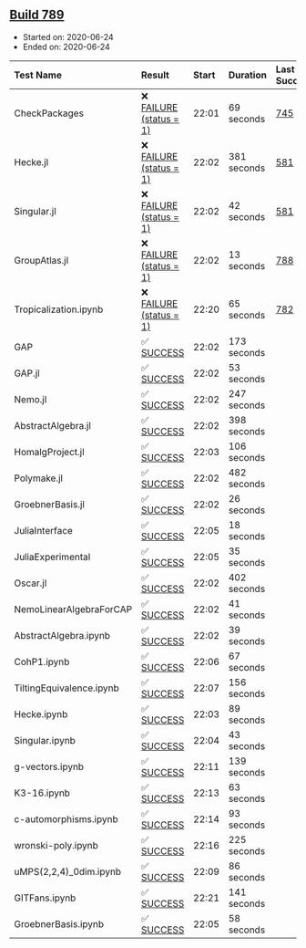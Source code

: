 ## [Build 789](https://oscarci.mathematik.uni-kl.de/job/oscar-julia-1.4/789/)

* Started on: 2020-06-24
* Ended on: 2020-06-24

| Test Name    | Result | Start | Duration | Last Success | First Failure |
|:-------------|:-------|:------|:---------|:-------------|:--------------|
| CheckPackages | ❌ [FAILURE (status = 1)](https://oscarci.mathematik.uni-kl.de/job/oscar-julia-1.4/789/artifact/logs/build-789/CheckPackages.log) | 22:01 | 69 seconds | [745](https://oscarci.mathematik.uni-kl.de/job/oscar-julia-1.4/745/) | [746](https://oscarci.mathematik.uni-kl.de/job/oscar-julia-1.4/746/) |
| Hecke.jl | ❌ [FAILURE (status = 1)](https://oscarci.mathematik.uni-kl.de/job/oscar-julia-1.4/789/artifact/logs/build-789/Hecke.jl.log) | 22:02 | 381 seconds | [581](https://oscarci.mathematik.uni-kl.de/job/oscar-julia-1.4/581/) | [582](https://oscarci.mathematik.uni-kl.de/job/oscar-julia-1.4/582/) |
| Singular.jl | ❌ [FAILURE (status = 1)](https://oscarci.mathematik.uni-kl.de/job/oscar-julia-1.4/789/artifact/logs/build-789/Singular.jl.log) | 22:02 | 42 seconds | [581](https://oscarci.mathematik.uni-kl.de/job/oscar-julia-1.4/581/) | [582](https://oscarci.mathematik.uni-kl.de/job/oscar-julia-1.4/582/) |
| GroupAtlas.jl | ❌ [FAILURE (status = 1)](https://oscarci.mathematik.uni-kl.de/job/oscar-julia-1.4/789/artifact/logs/build-789/GroupAtlas.jl.log) | 22:02 | 13 seconds | [788](https://oscarci.mathematik.uni-kl.de/job/oscar-julia-1.4/788/) | [789](https://oscarci.mathematik.uni-kl.de/job/oscar-julia-1.4/789/) |
| Tropicalization.ipynb | ❌ [FAILURE (status = 1)](https://oscarci.mathematik.uni-kl.de/job/oscar-julia-1.4/789/artifact/logs/build-789/Tropicalization.ipynb.log) | 22:20 | 65 seconds | [782](https://oscarci.mathematik.uni-kl.de/job/oscar-julia-1.4/782/) | [783](https://oscarci.mathematik.uni-kl.de/job/oscar-julia-1.4/783/) |
| GAP | ✅ [SUCCESS](https://oscarci.mathematik.uni-kl.de/job/oscar-julia-1.4/789/artifact/logs/build-789/GAP.log) | 22:02 | 173 seconds |  |  |
| GAP.jl | ✅ [SUCCESS](https://oscarci.mathematik.uni-kl.de/job/oscar-julia-1.4/789/artifact/logs/build-789/GAP.jl.log) | 22:02 | 53 seconds |  |  |
| Nemo.jl | ✅ [SUCCESS](https://oscarci.mathematik.uni-kl.de/job/oscar-julia-1.4/789/artifact/logs/build-789/Nemo.jl.log) | 22:02 | 247 seconds |  |  |
| AbstractAlgebra.jl | ✅ [SUCCESS](https://oscarci.mathematik.uni-kl.de/job/oscar-julia-1.4/789/artifact/logs/build-789/AbstractAlgebra.jl.log) | 22:02 | 398 seconds |  |  |
| HomalgProject.jl | ✅ [SUCCESS](https://oscarci.mathematik.uni-kl.de/job/oscar-julia-1.4/789/artifact/logs/build-789/HomalgProject.jl.log) | 22:03 | 106 seconds |  |  |
| Polymake.jl | ✅ [SUCCESS](https://oscarci.mathematik.uni-kl.de/job/oscar-julia-1.4/789/artifact/logs/build-789/Polymake.jl.log) | 22:02 | 482 seconds |  |  |
| GroebnerBasis.jl | ✅ [SUCCESS](https://oscarci.mathematik.uni-kl.de/job/oscar-julia-1.4/789/artifact/logs/build-789/GroebnerBasis.jl.log) | 22:02 | 26 seconds |  |  |
| JuliaInterface | ✅ [SUCCESS](https://oscarci.mathematik.uni-kl.de/job/oscar-julia-1.4/789/artifact/logs/build-789/JuliaInterface.log) | 22:05 | 18 seconds |  |  |
| JuliaExperimental | ✅ [SUCCESS](https://oscarci.mathematik.uni-kl.de/job/oscar-julia-1.4/789/artifact/logs/build-789/JuliaExperimental.log) | 22:05 | 35 seconds |  |  |
| Oscar.jl | ✅ [SUCCESS](https://oscarci.mathematik.uni-kl.de/job/oscar-julia-1.4/789/artifact/logs/build-789/Oscar.jl.log) | 22:02 | 402 seconds |  |  |
| NemoLinearAlgebraForCAP | ✅ [SUCCESS](https://oscarci.mathematik.uni-kl.de/job/oscar-julia-1.4/789/artifact/logs/build-789/NemoLinearAlgebraForCAP.log) | 22:02 | 41 seconds |  |  |
| AbstractAlgebra.ipynb | ✅ [SUCCESS](https://oscarci.mathematik.uni-kl.de/job/oscar-julia-1.4/789/artifact/logs/build-789/AbstractAlgebra.ipynb.log) | 22:02 | 39 seconds |  |  |
| CohP1.ipynb | ✅ [SUCCESS](https://oscarci.mathematik.uni-kl.de/job/oscar-julia-1.4/789/artifact/logs/build-789/CohP1.ipynb.log) | 22:06 | 67 seconds |  |  |
| TiltingEquivalence.ipynb | ✅ [SUCCESS](https://oscarci.mathematik.uni-kl.de/job/oscar-julia-1.4/789/artifact/logs/build-789/TiltingEquivalence.ipynb.log) | 22:07 | 156 seconds |  |  |
| Hecke.ipynb | ✅ [SUCCESS](https://oscarci.mathematik.uni-kl.de/job/oscar-julia-1.4/789/artifact/logs/build-789/Hecke.ipynb.log) | 22:03 | 89 seconds |  |  |
| Singular.ipynb | ✅ [SUCCESS](https://oscarci.mathematik.uni-kl.de/job/oscar-julia-1.4/789/artifact/logs/build-789/Singular.ipynb.log) | 22:04 | 43 seconds |  |  |
| g-vectors.ipynb | ✅ [SUCCESS](https://oscarci.mathematik.uni-kl.de/job/oscar-julia-1.4/789/artifact/logs/build-789/g-vectors.ipynb.log) | 22:11 | 139 seconds |  |  |
| K3-16.ipynb | ✅ [SUCCESS](https://oscarci.mathematik.uni-kl.de/job/oscar-julia-1.4/789/artifact/logs/build-789/K3-16.ipynb.log) | 22:13 | 63 seconds |  |  |
| c-automorphisms.ipynb | ✅ [SUCCESS](https://oscarci.mathematik.uni-kl.de/job/oscar-julia-1.4/789/artifact/logs/build-789/c-automorphisms.ipynb.log) | 22:14 | 93 seconds |  |  |
| wronski-poly.ipynb | ✅ [SUCCESS](https://oscarci.mathematik.uni-kl.de/job/oscar-julia-1.4/789/artifact/logs/build-789/wronski-poly.ipynb.log) | 22:16 | 225 seconds |  |  |
| uMPS(2,2,4)_0dim.ipynb | ✅ [SUCCESS](https://oscarci.mathematik.uni-kl.de/job/oscar-julia-1.4/789/artifact/logs/build-789/uMPS-2-2-4-_0dim.ipynb.log) | 22:09 | 86 seconds |  |  |
| GITFans.ipynb | ✅ [SUCCESS](https://oscarci.mathematik.uni-kl.de/job/oscar-julia-1.4/789/artifact/logs/build-789/GITFans.ipynb.log) | 22:21 | 141 seconds |  |  |
| GroebnerBasis.ipynb | ✅ [SUCCESS](https://oscarci.mathematik.uni-kl.de/job/oscar-julia-1.4/789/artifact/logs/build-789/GroebnerBasis.ipynb.log) | 22:05 | 58 seconds |  |  |
